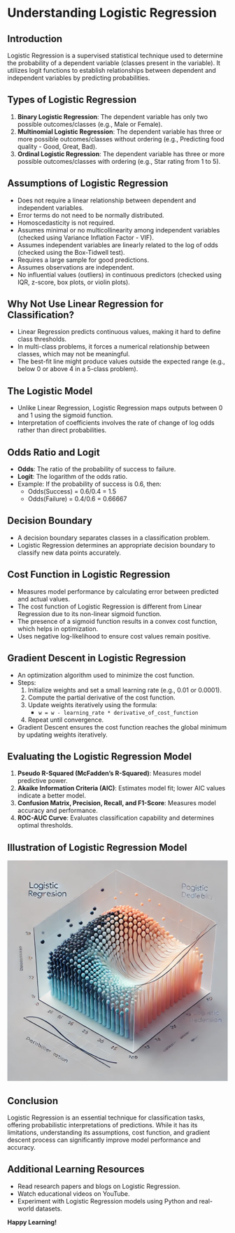 # Understanding Logistic Regression

## Introduction
Logistic Regression is a supervised statistical technique used to determine the probability of a dependent variable (classes present in the variable). It utilizes logit functions to establish relationships between dependent and independent variables by predicting probabilities.

## Types of Logistic Regression
1. **Binary Logistic Regression**: The dependent variable has only two possible outcomes/classes (e.g., Male or Female).
2. **Multinomial Logistic Regression**: The dependent variable has three or more possible outcomes/classes without ordering (e.g., Predicting food quality - Good, Great, Bad).
3. **Ordinal Logistic Regression**: The dependent variable has three or more possible outcomes/classes with ordering (e.g., Star rating from 1 to 5).

## Assumptions of Logistic Regression
- Does not require a linear relationship between dependent and independent variables.
- Error terms do not need to be normally distributed.
- Homoscedasticity is not required.
- Assumes minimal or no multicollinearity among independent variables (checked using Variance Inflation Factor - VIF).
- Assumes independent variables are linearly related to the log of odds (checked using the Box-Tidwell test).
- Requires a large sample for good predictions.
- Assumes observations are independent.
- No influential values (outliers) in continuous predictors (checked using IQR, z-score, box plots, or violin plots).

## Why Not Use Linear Regression for Classification?
- Linear Regression predicts continuous values, making it hard to define class thresholds.
- In multi-class problems, it forces a numerical relationship between classes, which may not be meaningful.
- The best-fit line might produce values outside the expected range (e.g., below 0 or above 4 in a 5-class problem).

## The Logistic Model
- Unlike Linear Regression, Logistic Regression maps outputs between 0 and 1 using the sigmoid function.
- Interpretation of coefficients involves the rate of change of log odds rather than direct probabilities.

## Odds Ratio and Logit
- **Odds**: The ratio of the probability of success to failure.
- **Logit**: The logarithm of the odds ratio.
- Example: If the probability of success is 0.6, then:
  - Odds(Success) = 0.6/0.4 = 1.5
  - Odds(Failure) = 0.4/0.6 = 0.66667

## Decision Boundary
- A decision boundary separates classes in a classification problem.
- Logistic Regression determines an appropriate decision boundary to classify new data points accurately.

## Cost Function in Logistic Regression
- Measures model performance by calculating error between predicted and actual values.
- The cost function of Logistic Regression is different from Linear Regression due to its non-linear sigmoid function.
- The presence of a sigmoid function results in a convex cost function, which helps in optimization.
- Uses negative log-likelihood to ensure cost values remain positive.

## Gradient Descent in Logistic Regression
- An optimization algorithm used to minimize the cost function.
- Steps:
  1. Initialize weights and set a small learning rate (e.g., 0.01 or 0.0001).
  2. Compute the partial derivative of the cost function.
  3. Update weights iteratively using the formula:
     - `w = w - learning_rate * derivative_of_cost_function`
  4. Repeat until convergence.
- Gradient Descent ensures the cost function reaches the global minimum by updating weights iteratively.

## Evaluating the Logistic Regression Model
1. **Pseudo R-Squared (McFadden’s R-Squared)**: Measures model predictive power.
2. **Akaike Information Criteria (AIC)**: Estimates model fit; lower AIC values indicate a better model.
3. **Confusion Matrix, Precision, Recall, and F1-Score**: Measures model accuracy and performance.
4. **ROC-AUC Curve**: Evaluates classification capability and determines optimal thresholds.
## Illustration of Logistic Regression Model
![Logistic Regression Model](logistic.png)
## Conclusion
Logistic Regression is an essential technique for classification tasks, offering probabilistic interpretations of predictions. While it has its limitations, understanding its assumptions, cost function, and gradient descent process can significantly improve model performance and accuracy.

## Additional Learning Resources
- Read research papers and blogs on Logistic Regression.
- Watch educational videos on YouTube.
- Experiment with Logistic Regression models using Python and real-world datasets.

**Happy Learning!**


